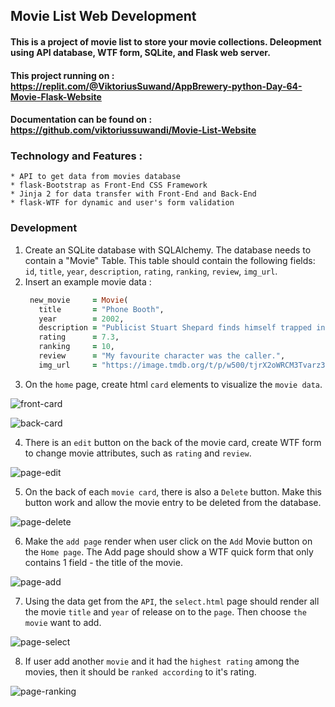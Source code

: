 ## Movie List Web Development
#### This is a project of movie list to store your movie collections. Deleopment using API database, WTF form, SQLite, and Flask web server.

#### This project running on : https://replit.com/@ViktoriusSuwand/AppBrewery-python-Day-64-Movie-Flask-Website

#### Documentation can be found on : https://github.com/viktoriussuwandi/Movie-List-Website

### Technology and Features :
    * API to get data from movies database
    * flask-Bootstrap as Front-End CSS Framework
    * Jinja 2 for data transfer with Front-End and Back-End
    * flask-WTF for dynamic and user's form validation

### Development
1. Create an SQLite database with SQLAlchemy. The database needs to contain a "Movie" Table. This table should contain the following fields: `id`, `title`, `year`, `description`, `rating`, `ranking`, `review`, `img_url`.
2. Insert an example movie data :
   ```ruby
    new_movie     = Movie(
      title       = "Phone Booth",
      year        = 2002,
      description = "Publicist Stuart Shepard finds himself trapped in a phone booth, pinned down by an extortionist's sniper rifle. Unable to leave or receive outside help, Stuart's negotiation with the caller leads to a jaw-dropping climax.",
      rating      = 7.3,
      ranking     = 10,
      review      = "My favourite character was the caller.",
      img_url     = "https://image.tmdb.org/t/p/w500/tjrX2oWRCM3Tvarz38zlZM7Uc10.jpg")

3. On the `home` page, create html `card` elements to visualize the `movie data`.

![front-card](static/img/front-card.png)

![back-card](static/img/back-card.png)

4. There is an `edit` button on the back of the movie card, create WTF form to change movie attributes, such as `rating` and `review`.

![page-edit](static/img/page-edit.gif)

5. On the back of each `movie card`, there is also a `Delete` button. Make this button work and allow the movie entry to be deleted from the database.

![page-delete](static/img/page-delete.gif)

6. Make the `add page` render when user click on the `Add` Movie button on the `Home page`. The Add page should show a WTF quick form that only contains 1 field - the title of the movie.

![page-add](static/img/page-add.gif)

7. Using the data get from the `API`, the `select.html` page should render all the movie `title` and `year` of release on to the `page`. Then choose `the movie` want to add.

![page-select](static/img/page-select.gif)

8. If user add another `movie` and it had the `highest rating` among the movies, then it should be `ranked according` to it's rating.

![page-ranking](static/img/page-ranking.gif)